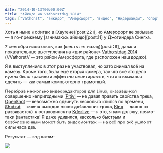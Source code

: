 ```yaml
---
date: "2014-10-13T00:00:00Z"
title: "Айкидо на Vathorstdag 2014"
tags: ["Vathorst", "айкидо", "Амерсфорт", "видео", "Нидерланды", "спорт"]
---
```


Хоть я ныне и обитаю в [Хаутене][post:221], но Амерсфорт не забываю — я по-прежнему [занимаюсь айкидо][post:11] у Джогиндера Сингха.

7 сентября наши опять, как [шесть лет назад][post:26], давали показательные выступления на «дне района» [Vathorstdag 2014](http://www.vathorstdag.nl/) (//Vathorst// — это район Амерсфорта, где расположен наш доджо).

Я в выступлениях в этот раз не участвовал, но зато снимал всё на камеру. Кроме того, была ещё вторая камера, так что всё это дело нужно было красиво и эффектно смонтировать, что я и вызвался сделать — как самый компьютерно-грамотный.

Перебрав несколько видеоредакторов для Linux, оказавшихся совершенно непригодными ([Pitivi](http://www.pitivi.org/) — не давал править свойства трека, [OpenShot](http://www.openshot.org/) — невозможно сдвинуть несколько клипов по времени, [Shotcut](http://www.shotcut.org/) — молча выходил после добавления трека, [Kino](http://www.kinodv.org/) — давно не развивается), я остановился на [Kdenlive](http://www.kdenlive.org/) — и это, я вам доложу, прямо-таки фантастика! Я даже удивился, насколько быстрым и безболезненным может быть видеомонтаж — на всё про всё ушло от силы часа два.

Результат — под катом:

<!--more-->

![](youtube:FpEad5sI-bc)
